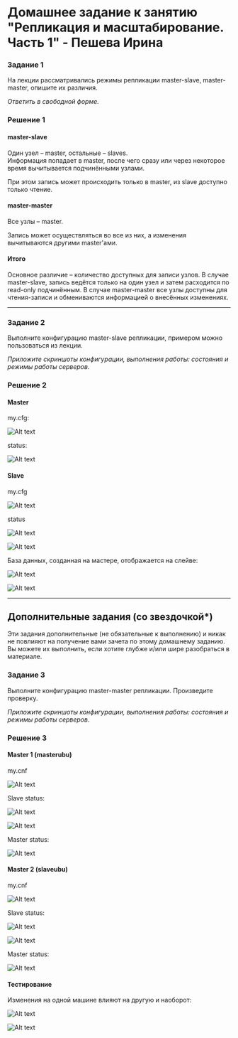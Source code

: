 # Домашнее задание к занятию "Репликация и масштабирование. Часть 1" - Пешева Ирина


### Задание 1

На лекции рассматривались режимы репликации master-slave, master-master, опишите их различия.

*Ответить в свободной форме.*

### Решение 1

#### master-slave

Один узел – master, остальные – slaves.<br>
Информация попадает в master, после чего сразу или через некоторое время вычитывается подчинёнными узлами.

При этом запись может происходить только в master, из slave доступно только чтение.

#### master-master

Все узлы – master.

Запись может осуществляться во все из них, а изменения вычитываются другими master'ами.

#### Итого

Основное различие – количество доступных для записи узлов. В случае master-slave, запись ведётся только на один узел и затем расходится по read-only подчинённым. В случае master-master все узлы доступны для чтения-записи и обмениваются информацией о внесённых изменениях.

---
### Задание 2

Выполните конфигурацию master-slave репликации, примером можно пользоваться из лекции.

*Приложите скриншоты конфигурации, выполнения работы: состояния и режимы работы серверов.*

### Решение 2

#### Master

my.cfg:

![Alt text](img/12.6.1.png)

status:

![Alt text](img/12.6.2.png)

#### Slave

my.cfg

![Alt text](img/12.6.3.png)

status

![Alt text](img/12.6.4.png)

![Alt text](img/12.6.5.png)

База данных, созданная на мастере, отображается на слейве:

![Alt text](img/12.6.6.png)

![Alt text](img/12.6.7.png)

---

## Дополнительные задания (со звездочкой*)

Эти задания дополнительные (не обязательные к выполнению) и никак не повлияют на получение вами зачета по этому домашнему заданию. Вы можете их выполнить, если хотите глубже и/или шире разобраться в материале.

### Задание 3

Выполните конфигурацию master-master репликации. Произведите проверку.

*Приложите скриншоты конфигурации, выполнения работы: состояния и режимы работы серверов.*

### Решение 3

#### Master 1 (masterubu)

my.cnf

![Alt text](img/12.6.3.1.png)

Slave status:

![Alt text](img/12.6.3.2.png)

![Alt text](img/12.6.3.3.png)

Master status:

![Alt text](img/12.6.3.4.png)

#### Master 2 (slaveubu)

my.cnf

![Alt text](img/12.6.3.5.png)

Slave status:

![Alt text](img/12.6.3.6.png)

![Alt text](img/12.6.3.7.png)

Master status:

![Alt text](img/12.6.3.8.png)

#### Тестирование

Изменения на одной машине влияют на другую и наоборот:

![Alt text](img/12.6.3.9.png)

![Alt text](img/12.6.3.10.png)